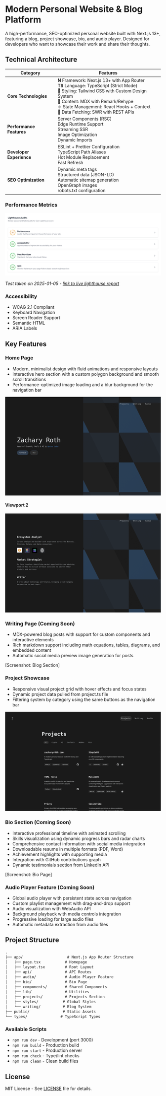 # Modern Personal Website & Blog Platform

A high-performance, SEO-optimized personal website built with Next.js 13+, featuring a blog, project showcase, bio, and audio player. Designed for developers who want to showcase their work and share their thoughts.

## Technical Architecture

| Category | Features |
|----------|----------|
| **Core Technologies** | **N** Framework: Next.js 13+ with App Router<br>**TS** Language: TypeScript (Strict Mode)<br>🎨 Styling: Tailwind CSS with Custom Design System<br>📄 Content: MDX with Remark/Rehype<br>⚛️ State Management: React Hooks + Context<br>🔄 Data Fetching: SWR with REST APIs |
| **Performance Features** | Server Components (RSC)<br>Edge Runtime Support<br>Streaming SSR<br>Image Optimization<br>Dynamic Imports |
| **Developer Experience** | ESLint + Prettier Configuration<br>TypeScript Path Aliases<br>Hot Module Replacement<br>Fast Refresh |
| **SEO Optimization** | Dynamic meta tags<br>Structured data (JSON-LD)<br>Automatic sitemap generation<br>OpenGraph images<br>robots.txt configuration |

### Performance Metrics

![Lighthouse Audit Scores](/public/images/readme-lighthouse-scores.webp)

*Test taken on 2025-01-05 - [link to live lighthouse report](https://lighthouse-metrics.com/lighthouse/checks/4d5733a8-bdcd-4c32-a88c-611f97f86f61)*

### Accessibility
- WCAG 2.1 Compliant
- Keyboard Navigation
- Screen Reader Support
- Semantic HTML
- ARIA Labels

## Key Features

### Home Page

- Modern, minimalist design with fluid animations and responsive layouts
- Interactive hero section with a custom polygon background and smooth scroll transitions
- Performance-optimized image loading and a blur background for the navigation bar

![Landing Page](/public/images/readme-landing.webp)

#### Viewport 2

![Website Viewport2](/public/images/readme-viewport2.webp)

### Writing Page (Coming Soon)

- MDX-powered blog posts with support for custom components and interactive elements
- Rich markdown support including math equations, tables, diagrams, and embedded content
- Automatic social media preview image generation for posts

[Screenshot: Blog Section]

### Project Showcase

- Responsive visual project grid with hover effects and focus states
- Dynamic project data pulled from project.ts file
- Filtering system by category using the same buttons as the navigation bar

![Projects Grid](/public/images/readme-projects.png)

### Bio Section (Coming Soon)

- Interactive professional timeline with animated scrolling
- Skills visualization using dynamic progress bars and radar charts
- Comprehensive contact information with social media integration
- Downloadable resume in multiple formats (PDF, Word)
- Achievement highlights with supporting media
- Integration with GitHub contributions graph
- Dynamic testimonials section from LinkedIn API

[Screenshot: Bio Page]

### Audio Player Feature (Coming Soon)
- Global audio player with persistent state across navigation
- Custom playlist management with drag-and-drop support
- Audio visualization with WebAudio API
- Background playback with media controls integration
- Progressive loading for large audio files
- Automatic metadata extraction from audio files

## Project Structure

```
.
├── app/                    # Next.js App Router Structure
│   ├── page.tsx           # Homepage
│   ├── layout.tsx         # Root Layout
│   ├── api/               # API Routes
│   ├── audio/             # Audio Player Feature
│   ├── bio/               # Bio Page
│   ├── components/        # Shared Components
│   ├── lib/               # Utilities
│   ├── projects/          # Projects Section
│   ├── styles/           # Global Styles
│   └── writing/          # Blog System
├── public/               # Static Assets
└── types/               # TypeScript Types
```

### Available Scripts
- `npm run dev` - Development (port 3000)
- `npm run build` - Production build
- `npm run start` - Production server
- `npm run check` - Type/lint checks
- `npm run clean` - Clean build files

## License

MIT License - See [LICENSE](./LICENSE) file for details.